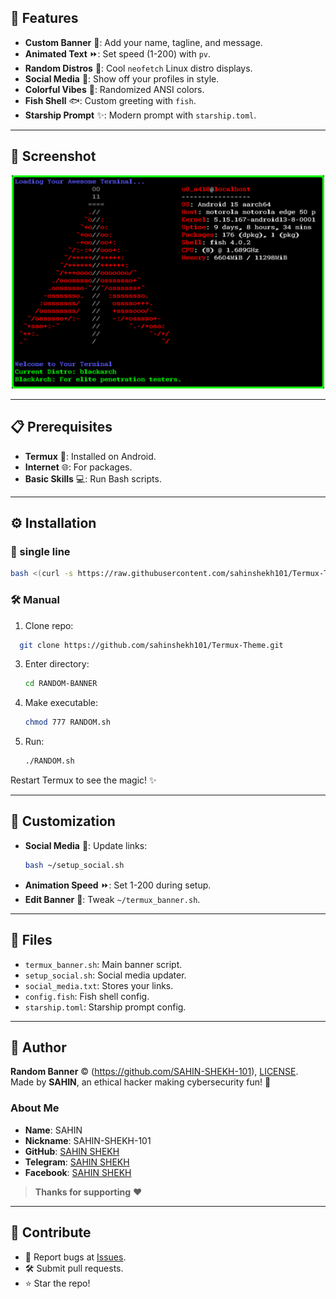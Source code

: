 ## 🎉 Features

- **Custom Banner** 🎨: Add your name, tagline, and message.
- **Animated Text** ⏩: Set speed (1-200) with `pv`.
- **Random Distros** 🐧: Cool `neofetch` Linux distro displays.
- **Social Media** 📱: Show off your profiles in style.
- **Colorful Vibes** 🌈: Randomized ANSI colors.
- **Fish Shell** 🐟: Custom greeting with `fish`.
- **Starship Prompt** ✨: Modern prompt with `starship.toml`.

---

## 📸 Screenshot

<p align="center">
<img src="https://github.com/sahinshekh101/Termux-Theme/blob/main/Banner1.png" alt="Random Banner Screenshot" width="500">
</p>

---

## 📋 Prerequisites

- **Termux** 📲: Installed on Android.
- **Internet** 🌐: For packages.
- **Basic Skills** 💻: Run Bash scripts.

---

## ⚙️ Installation

### 🚀 single line
```bash
bash <(curl -s https://raw.githubusercontent.com/sahinshekh101/Termux-Theme/main/RANDOM.sh)
```

### 🛠️ Manual
1. Clone repo:

 ```bash
   git clone https://github.com/sahinshekh101/Termux-Theme.git
   ```
3. Enter directory:
   ```bash
   cd RANDOM-BANNER
   ```
4. Make executable:
   ```bash
   chmod 777 RANDOM.sh
   ```
5. Run:
   ```bash
   ./RANDOM.sh
   ```

Restart Termux to see the magic! ✨

---

## 🔧 Customization

- **Social Media** 🔗: Update links:
  ```bash
  bash ~/setup_social.sh
  ```
- **Animation Speed** ⏩: Set 1-200 during setup.
- **Edit Banner** 🎨: Tweak `~/termux_banner.sh`.

---

## 📂 Files

- `termux_banner.sh`: Main banner script.
- `setup_social.sh`: Social media updater.
- `social_media.txt`: Stores your links.
- `config.fish`: Fish shell config.
- `starship.toml`: Starship prompt config.

---

## 🙌 Author

**Random Banner** © (https://github.com/SAHIN-SHEKH-101), [LICENSE](https://github.com/sahinshekh101/Termux-Theme/blob/main/LICENSE).  
Made by **SAHIN**, an ethical hacker making cybersecurity fun! 💖

### About Me
- **Name**: SAHIN
- **Nickname**: SAHIN-SHEKH-101
- **GitHub**: [SAHIN SHEKH](https://github.com/SAHINSHEKH101)
- **Telegram**: [SAHIN SHEKH](https://t.me/sahinshekh101)
- **Facebook**: [SAHIN SHEKH](https://www.facebook.com/share/19dScmG3Mv/)

> **Thanks for supporting** ❤️

---

## 🤝 Contribute

- 🐛 Report bugs at [Issues](https://github.com/sahinshekh101/Termux-Theme/issues).
- 🛠️ Submit pull requests.
- ⭐ Star the repo!
## 
